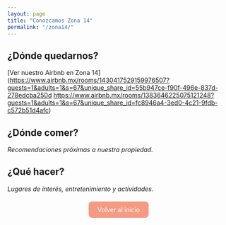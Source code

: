 ```yaml
---
layout: page
title: "Conozcamos Zona 14"
permalink: "/zona14/"
---
```


## ¿Dónde quedarnos?

[Ver nuestro Airbnb en Zona 14](https://www.airbnb.mx/rooms/1430417529159976507?guests=1&adults=1&s=67&unique_share_id=55b947ce-f90f-496e-837d-278edcba250d
https://www.airbnb.mx/rooms/1383646225075121248?guests=1&adults=1&s=67&unique_share_id=fc8946a4-3ed0-4c21-9fdb-c572b51d4afc)

<!-- Aquí puedes insertar una imagen -->
<!-- ![Tu propiedad](ruta/a/la/imagen.jpg) -->

## ¿Dónde comer?

_Recomendaciones próximas a nuestra propiedad._

## ¿Qué hacer?

_Lugares de interés, entretenimiento y actividades._

<div style="text-align:center; margin-top:30px;">
  <a href="/" style="background-color:#f59b83; color:white; padding:10px 20px; border-radius:8px; text-decoration:none;">Volver al inicio</a>
</div>
